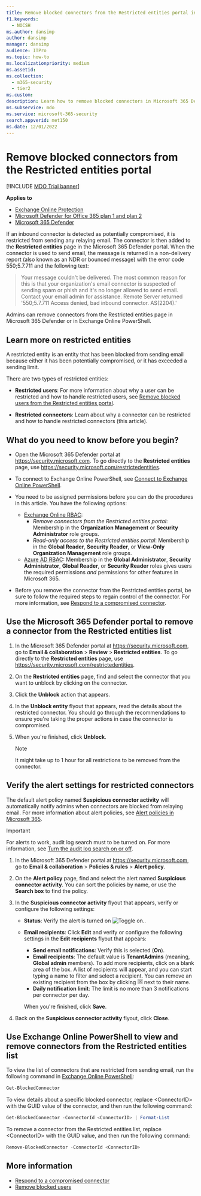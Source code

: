 ```yaml
---
title: Remove blocked connectors from the Restricted entities portal in Microsoft 365
f1.keywords:
  - NOCSH
ms.author: dansimp
author: dansimp
manager: dansimp
audience: ITPro
ms.topic: how-to
ms.localizationpriority: medium
ms.assetid:
ms.collection:
  - m365-security
  - tier2
ms.custom:
description: Learn how to remove blocked connectors in Microsoft 365 Defender.
ms.subservice: mdo
ms.service: microsoft-365-security
search.appverid: met150
ms.date: 12/01/2022
---
```


# Remove blocked connectors from the Restricted entities portal

[!INCLUDE [MDO Trial banner](../includes/mdo-trial-banner.md)]

**Applies to**

- [Exchange Online Protection](eop-about.md)
- [Microsoft Defender for Office 365 plan 1 and plan 2](defender-for-office-365.md)
- [Microsoft 365 Defender](../defender/microsoft-365-defender.md)

If an inbound connector is detected as potentially compromised, it is restricted from sending any relaying email. The connector is then added to the **Restricted entities** page in the Microsoft 365 Defender portal. When the connector is used to send email, the message is returned in a non-delivery report (also known as an NDR or bounced message) with the error code 550;5.7.711 and the following text:

> Your message couldn't be delivered. The most common reason for this is that your organization's email connector is suspected of sending spam or phish and it's no
> longer allowed to send email. Contact your email admin for assistance.
> Remote Server returned '550;5.7.711 Access denied, bad inbound connector. AS(2204).'

Admins can remove connectors from the Restricted entities page in Microsoft 365 Defender or in Exchange Online PowerShell.

## Learn more on restricted entities

A restricted entity is an entity that has been blocked from sending email because either it has been potentially compromised, or it has exceeded a sending limit.

There are two types of restricted entities:

- **Restricted users**: For more information about why a user can be restricted and how to handle restricted users, see [Remove blocked users from the Restricted entities portal](removing-user-from-restricted-users-portal-after-spam.md).

- **Restricted connectors**: Learn about why a connector can be restricted and how to handle restricted connectors (this article).

## What do you need to know before you begin?

- Open the Microsoft 365 Defender portal at <https://security.microsoft.com>. To go directly to the **Restricted entities** page, use <https://security.microsoft.com/restrictedentities>.

- To connect to Exchange Online PowerShell, see [Connect to Exchange Online PowerShell](/powershell/exchange/connect-to-exchange-online-powershell).

- You need to be assigned permissions before you can do the procedures in this article. You have the following options:
  - [Exchange Online RBAC](/exchange/permissions-exo/permissions-exo):
    - _Remove connectors from the Restricted entities portal_: Membership in the **Organization Management** or **Security Administrator** role groups.
    - _Read-only access to the Restricted entities portal_: Membership in the **Global Reader**, **Security Reader**, or **View-Only Organization Management** role groups.
  - [Azure AD RBAC](../../admin/add-users/about-admin-roles.md): Membership in the **Global Administrator**, **Security Administrator**, **Global Reader**, or **Security Reader** roles gives users the required permissions _and_ permissions for other features in Microsoft 365.

- Before you remove the connector from the Restricted entities portal, be sure to follow the required steps to regain control of the connector. For more information, see [Respond to a compromised connector](connectors-detect-respond-to-compromise.md).

## Use the Microsoft 365 Defender portal to remove a connector from the Restricted entities list

1. In the Microsoft 365 Defender portal at <https://security.microsoft.com>, go to **Email & collaboration** \> **Review** \> **Restricted entities**. To go directly to the **Restricted entities** page, use <https://security.microsoft.com/restrictedentities>.

2. On the **Restricted entities** page, find and select the connector that you want to unblock by clicking on the connector.

3. Click the **Unblock** action that appears.

4. In the **Unblock entity** flyout that appears, read the details about the restricted connector. You should go through the recommendations to ensure you're taking the proper actions in case the connector is compromised.

5. When you're finished, click **Unblock**.

   > [!NOTE]
   > It might take up to 1 hour for all restrictions to be removed from the connector.

## Verify the alert settings for restricted connectors

The default alert policy named **Suspicious connector activity** will automatically notify admins when connectors are blocked from relaying email. For more information about alert policies, see [Alert policies in Microsoft 365](../../compliance/alert-policies.md).

> [!IMPORTANT]
> For alerts to work, audit log search must to be turned on. For more information, see [Turn the audit log search on or off](../../compliance/turn-audit-log-search-on-or-off.md).

1. In the Microsoft 365 Defender portal at <https://security.microsoft.com>, go to **Email & collaboration** \> **Policies & rules** \> **Alert policy**.

2. On the **Alert policy** page, find and select the alert named **Suspicious connector activity**. You can sort the policies by name, or use the **Search box** to find the policy.

3. In the **Suspicious connector activity** flyout that appears, verify or configure the following settings:
   - **Status**: Verify the alert is turned on ![Toggle on.](../../media/scc-toggle-on.png).
   - **Email recipients**: Click **Edit** and verify or configure the following settings in the **Edit recipients** flyout that appears:
     - **Send email notifications**: Verify this is selected (**On**).
     - **Email recipients**: The default value is **TenantAdmins** (meaning, **Global admin** members). To add more recipients, click on a blank area of the box. A list of recipients will appear, and you can start typing a name to filter and select a recipient. You can remove an existing recipient from the box by clicking ![Remove icon.](../../media/m365-cc-sc-remove-selection-icon.png) next to their name.
     - **Daily notification limit**: The limit is no more than 3 notifications per connector per day.

     When you're finished, click **Save**.

4. Back on the **Suspicious connector activity** flyout, click **Close**.

## Use Exchange Online PowerShell to view and remove connectors from the Restricted entities list

To view the list of connectors that are restricted from sending email, run the following command in [Exchange Online PowerShell](/powershell/exchange/connect-to-exchange-online-powershell):

```powershell
Get-BlockedConnector
```

To view details about a specific blocked connector, replace \<ConnectorID\> with the GUID value of the connector, and then run the following command:

```powershell
Get-BlockedConnector -ConnectorId <ConnectorID> | Format-List
```

To remove a connector from the Restricted entities list, replace \<ConnectorID\> with the GUID value, and then run the following command:

```powershell
Remove-BlockedConnector -ConnectorId <ConnectorID>
```

## More information

- [Respond to a compromised connector](connectors-detect-respond-to-compromise.md)
- [Remove blocked users](removing-user-from-restricted-users-portal-after-spam.md)
